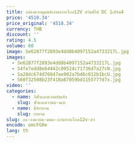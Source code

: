```yaml
---
title: กล่องควบคุมพลังงานระยะไกล12V สวิตช์ไฟ DC 1เทิร์น4
price: '4518.34'
price_original: '4518.34'
currency: THB
discount: ''
rating: 4.5
volume: 60
image: Se62877f2893e4dd8b4097152a4733217L.jpg
images:
  - Se62877f2893e4dd8b4097152a4733217L.jpg
  - S4fe7edd8e64442c09524c71736d7a27cN.jpg
  - Sa28dc674d76847ae902a7bd6c012b1bcU.jpg
  - S60f32508b23f410a87059bd1155777d7x.jpg
video: ''
categories:
  - name: กีฬาและความบันเทิง
    slug: ฬาและความบ-นเท
  - name: ขี่จักรยาน
    slug: กรยาน
slug: กล-องควบค-มพล-งงานระยะไกล12v-สว
encode: omcFG0e
lang: th
---
```

  